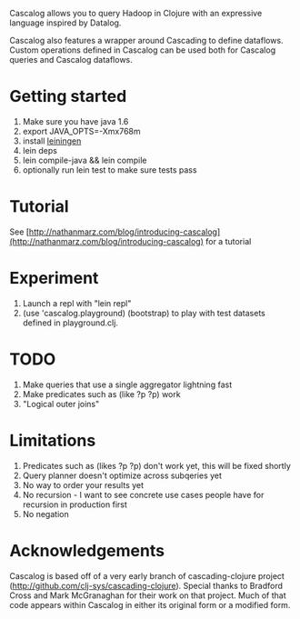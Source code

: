 Cascalog allows you to query Hadoop in Clojure with an expressive language inspired by Datalog.

Cascalog also features a wrapper around Cascading to define dataflows. Custom operations defined in Cascalog can be used both for Cascalog queries and Cascalog dataflows.


# Getting started

1. Make sure you have java 1.6
2. export JAVA_OPTS=-Xmx768m
3. install [leiningen](http://github.com/technomancy/leiningen)
4. lein deps
5. lein compile-java && lein compile
6. optionally run lein test to make sure tests pass

# Tutorial

See [http://nathanmarz.com/blog/introducing-cascalog](http://nathanmarz.com/blog/introducing-cascalog) for a tutorial


# Experiment

1. Launch a repl with "lein repl"
2. (use 'cascalog.playground) (bootstrap) to play with test datasets defined in playground.clj.

# TODO

1. Make queries that use a single aggregator lightning fast
2. Make predicates such as (like ?p ?p) work
3. "Logical outer joins"

# Limitations

1. Predicates such as (likes ?p ?p) don't work yet, this will be fixed shortly
2. Query planner doesn't optimize across subqeries yet
3. No way to order your results yet
4. No recursion - I want to see concrete use cases people have for recursion in production first
5. No negation


# Acknowledgements

Cascalog is based off of a very early branch of cascading-clojure project (http://github.com/clj-sys/cascading-clojure). Special thanks to Bradford Cross and Mark McGranaghan for their work on that project. Much of that code appears within Cascalog in either its original form or a modified form.
